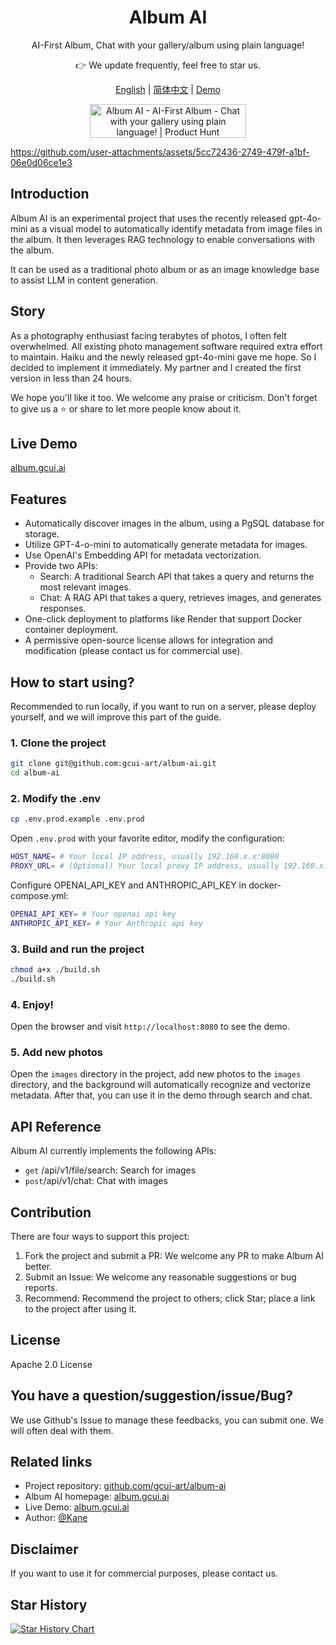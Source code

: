 <div align="center">
  <h1 align="center">
      Album AI
  </h1>
  <p>AI-First Album, Chat with your gallery/album using plain language!</p>
  <p>👉 We update frequently, feel free to star us.</p>
</div>
<p align="center">
  <a target="_blank" href="./README.md">English</a> 
  | <a target="_blank" href="./README_CN.md">简体中文</a> 
  | <a target="_blank" href="http://album.gcui.ai">Demo</a>
  
</p>
<p align="center">
<a href="https://www.producthunt.com/posts/album-ai-ai-first-album?embed=true&utm_source=badge-featured&utm_medium=badge&utm_souce=badge-album&#0045;ai&#0045;ai&#0045;first&#0045;album" target="_blank"><img src="https://api.producthunt.com/widgets/embed-image/v1/featured.svg?post_id=473306&theme=light" alt="Album&#0032;AI&#0032;&#0045;&#0032;AI&#0045;First&#0032;Album - Chat&#0032;with&#0032;your&#0032;gallery&#0032;using&#0032;plain&#0032;language&#0033; | Product Hunt" style="width: 250px; height: 54px;" width="250" height="54" /></a>
</p>

https://github.com/user-attachments/assets/5cc72436-2749-479f-a1bf-06e0d06ce1e3


## Introduction

Album AI is an experimental project that uses the recently released gpt-4o-mini as a visual model to automatically identify metadata from image files in the album. It then leverages RAG technology to enable conversations with the album.

It can be used as a traditional photo album or as an image knowledge base to assist LLM in content generation.

## Story

As a photography enthusiast facing terabytes of photos, I often felt overwhelmed. All existing photo management software required extra effort to maintain. Haiku and the newly released gpt-4o-mini gave me hope. So I decided to implement it immediately. My partner and I created the first version in less than 24 hours.

We hope you'll like it too. We welcome any praise or criticism. Don't forget to give us a ⭐️ or share to let more people know about it.

## Live Demo
[album.gcui.ai](http://album.gcui.ai) 

## Features

- Automatically discover images in the album, using a PgSQL database for storage.
- Utilize GPT-4-o-mini to automatically generate metadata for images.
- Use OpenAI's Embedding API for metadata vectorization.
- Provide two APIs:
  - Search: A traditional Search API that takes a query and returns the most relevant images.
  - Chat: A RAG API that takes a query, retrieves images, and generates responses.
- One-click deployment to platforms like Render that support Docker container deployment.
- A permissive open-source license allows for integration and modification (please contact us for commercial use).

## How to start using?

Recommended to run locally, if you want to run on a server, please deploy yourself, and we will improve this part of the guide.

### 1. Clone the project

```bash
git clone git@github.com:gcui-art/album-ai.git
cd album-ai
```

### 2. Modify the .env

```bash
cp .env.prod.example .env.prod
```

Open `.env.prod` with your favorite editor, modify the configuration:

```bash
HOST_NAME= # Your local IP address, usually 192.168.x.x:8080
PROXY_URL= # (Optional) Your local proxy IP address, usually 192.168.x.x:7890, required when accessing OpenAI API directly is not available
```


Configure OPENAI_API_KEY and ANTHROPIC_API_KEY in docker-compose.yml:

```bash
OPENAI_API_KEY= # Your openai api key
ANTHROPIC_API_KEY= # Your Anthropic api key 
```

### 3. Build and run the project

```bash
chmod a+x ./build.sh
./build.sh
```

### 4. Enjoy!

Open the browser and visit `http://localhost:8080` to see the demo.

### 5. Add new photos

Open the `images` directory in the project, add new photos to the `images` directory, and the background will automatically recognize and vectorize metadata. After that, you can use it in the demo through search and chat.

## API Reference

Album AI currently implements the following APIs:

- `get` /api/v1/file/search: Search for images
- `post`/api/v1/chat: Chat with images

## Contribution

There are four ways to support this project:

1. Fork the project and submit a PR: We welcome any PR to make Album AI better.
2. Submit an Issue: We welcome any reasonable suggestions or bug reports.
3. Recommend: Recommend the project to others; click Star; place a link to the project after using it.

## License

Apache 2.0 License

## You have a question/suggestion/issue/Bug?

We use Github's Issue to manage these feedbacks, you can submit one. We will often deal with them.

## Related links

- Project repository: [github.com/gcui-art/album-ai](https://github.com/gcui-art/album-ai)
- Album AI homepage: [album.gcui.ai](http://album.gcui.ai)
- Live Demo: [album.gcui.ai](http://album.gcui.ai)
- Author: [@Kane](https://x.com/BlueeonY)

## Disclaimer

If you want to use it for commercial purposes, please contact us.

## Star History

<a href="https://star-history.com/#gcui-art/album-ai&Timeline">
 <picture>
   <source media="(prefers-color-scheme: dark)" srcset="https://api.star-history.com/svg?repos=gcui-art/album-ai&type=Timeline&theme=dark" />
   <source media="(prefers-color-scheme: light)" srcset="https://api.star-history.com/svg?repos=gcui-art/album-ai&type=Timeline" />
   <img alt="Star History Chart" src="https://api.star-history.com/svg?repos=gcui-art/album-ai&type=Timeline" />
 </picture>
</a>
